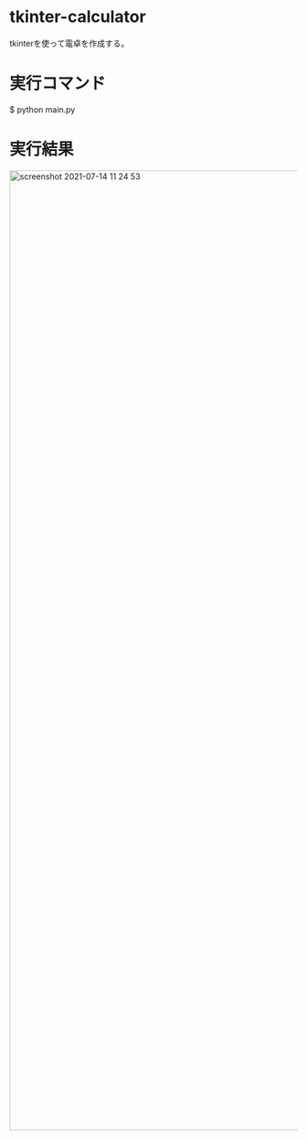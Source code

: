 # tkinter-calculator
tkinterを使って電卓を作成する。

# 実行コマンド
$ python main.py

# 実行結果
<img width="1680" alt="screenshot 2021-07-14 11 24 53" src="https://user-images.githubusercontent.com/23373288/125550883-b18ddcc4-2ac2-4520-be5e-3a2544e81947.png">
